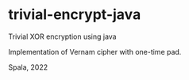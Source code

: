 # trivial-encrypt-java
Trivial XOR encryption using java

Implementation of Vernam cipher with one-time pad.

Spala, 2022